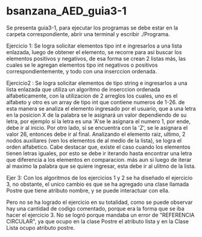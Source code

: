 # bsanzana_AED_guia3-1
Se presenta guia3-1, para ejecutar los programas se debe estar en la carpeta correspondiente, abrir una terminal y escribir ./Programa.

Ejercicio 1: Se logra solicitar elementos tipo int e ingresarlos a una lista enlazada, luego de obtener el elemento, se recorre para asi buscar los elementos positivos y negativos, de esa forma se crean 2 listas más, las cuales se le agregan elementos tipo int negativos o positivos correspondientemente, y todo con una inserccion ordenada.

Ejercicio2 : Se logra solicitar elementos de tipo string e ingresarlos a una lista enlazada que utiliza un algoritmo de inserccion ordenada alfabeticamente, con la utilizacion de 2 arreglos los cuales, uno es el alfabeto y otro es un array de tipo int que contiene numeros de 1-26. de esta manera se analiza el elemento ingresado por el usuario, que a una letra en la posicion X de la palabra se le asignará un valor dependiendo de su letra, por ejemplo si la letra es una 'A'se le asignara el numero 1, por ende, debe ir al inicio. Por otro lado, si se encuentra con la 'Z', se le asignara el valor 26, entonces debe ir al final. Analizando el elemento raiz, ultimo, 2 nodos auxiliares (ven los elementos de al medio de la lista), se logra el orden alfabetico. Cabe destacar que, existe el caso cuando los elementos tienen letras iguales, por esto se debe ir iterando hasta encontrar una letra que diferencia a los elementos en comparacion. más aun si luego de iterar al maximo la palabra que se quiere ingresar, esta debe ir al ulitmo de la lista. 

Ejer 3: Con los algoritmos de los ejercicios 1 y 2 se ha diseñado el ejercicio 3, no obstante, el unico cambio es que se ha agregado una clase llamada Postre que tiene atributo nombre, y se puede interactuar con ella.

Pero no se ha logrado el ejercicio en su totalidad, como se puede observar hay una cantidad de codigo comentado, porque era la forma que se iba hacer el ejercicio 3. No se logró porque mandaba un error de "REFERENCIA CIRCULAR", ya que ocupo en la clase Postre el atributo lista y en la Clase Lista ocupo atributo postre.
